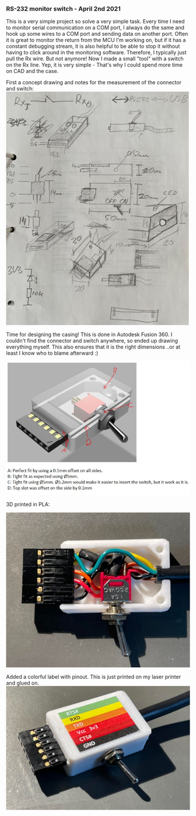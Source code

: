 ### RS-232 monitor switch  - April 2nd 2021

This is a very simple project so solve a very simple task.  Every time I need to monitor serial communication on a COM port, I always do the same and hook up some wires to a COM port and sending data on another port. Often it is great to monitor the return from the MCU I'm working on, but if it has a constant debugging stream, it is also helpful to be able to stop it without having to click around in the monitoring software. Therefore, I typically just pull the Rx wire. But not anymore! Now I made a small "tool" with a switch on the Rx line.  Yep, it is very simple - That's why I could spend more time on CAD and the case.


First a concept drawing and notes for the measurement of the connector and switch: 
![](Pics/Concept%20drawing.JPG)


Time for designing the casing!  This is done in Autodesk Fusion 360. I couldn't find the connector and switch anywhere, so ended up drawing everything myself. This also ensures that it is the right dimensions ..or at least I know who to blame afterward :) 

![](Pics/RS-232%20render%20-%20opeg.JPG)

3D printed in PLA:

![](Pics/Real%201.JPG)

Added a colorful label with pinout. This is just printed on my laser printer and glued on.
![](Pics/Real%202.JPG)



